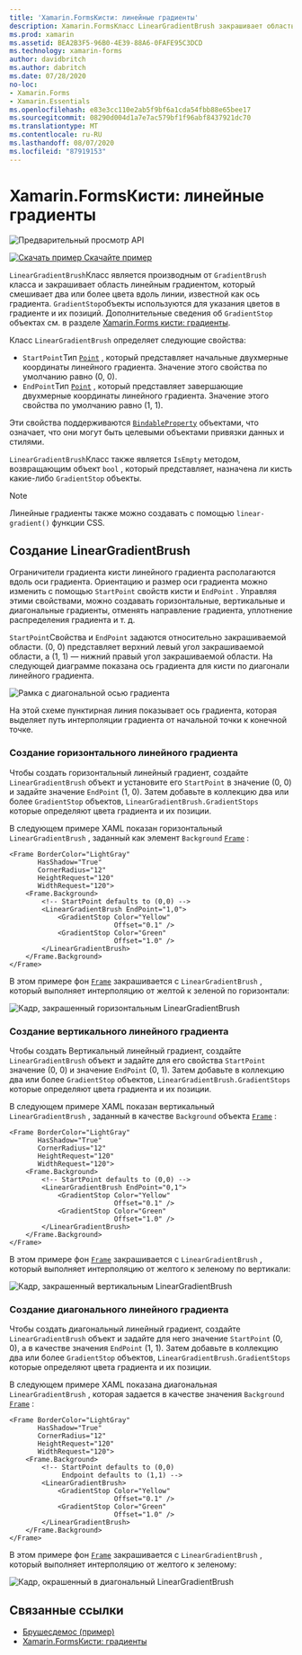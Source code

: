 ```yaml
---
title: 'Xamarin.FormsКисти: линейные градиенты'
description: Xamarin.FormsКласс LinearGradientBrush закрашивает область с линейным градиентом.
ms.prod: xamarin
ms.assetid: BEA2B3F5-96B0-4E39-88A6-0FAFE95C3DCD
ms.technology: xamarin-forms
author: davidbritch
ms.author: dabritch
ms.date: 07/28/2020
no-loc:
- Xamarin.Forms
- Xamarin.Essentials
ms.openlocfilehash: e83e3cc110e2ab5f9bf6a1cda54fbb88e65bee17
ms.sourcegitcommit: 08290d004d1a7e7ac579bf1f96abf8437921dc70
ms.translationtype: MT
ms.contentlocale: ru-RU
ms.lasthandoff: 08/07/2020
ms.locfileid: "87919153"
---
```

# <a name="no-locxamarinforms-brushes-linear-gradients"></a>Xamarin.FormsКисти: линейные градиенты

![Предварительный просмотр API](~/media/shared/preview.png "Этот API-интерфейс сейчас доступен в предварительной версии.")

[![Скачать пример](~/media/shared/download.png) Скачайте пример](https://docs.microsoft.com/samples/xamarin/xamarin-forms-samples/userinterface-brushdemos/)

`LinearGradientBrush`Класс является производным от `GradientBrush` класса и закрашивает область линейным градиентом, который смешивает два или более цвета вдоль линии, известной как ось градиента. `GradientStop`объекты используются для указания цветов в градиенте и их позиций. Дополнительные сведения об `GradientStop` объектах см. в разделе [ Xamarin.Forms кисти: градиенты](gradient.md).

Класс `LinearGradientBrush` определяет следующие свойства:

- `StartPoint`Тип [`Point`](xref:Xamarin.Forms.Point) , который представляет начальные двухмерные координаты линейного градиента. Значение этого свойства по умолчанию равно (0, 0).
- `EndPoint`Тип [`Point`](xref:Xamarin.Forms.Point) , который представляет завершающие двухмерные координаты линейного градиента. Значение этого свойства по умолчанию равно (1, 1).

Эти свойства поддерживаются [`BindableProperty`](xref:Xamarin.Forms.BindableProperty) объектами, что означает, что они могут быть целевыми объектами привязки данных и стилями.

`LinearGradientBrush`Класс также является `IsEmpty` методом, возвращающим объект `bool` , который представляет, назначена ли кисть какие-либо `GradientStop` объекты.

> [!NOTE]
> Линейные градиенты также можно создавать с помощью `linear-gradient()` функции CSS.

## <a name="create-a-lineargradientbrush"></a>Создание LinearGradientBrush

Ограничители градиента кисти линейного градиента располагаются вдоль оси градиента. Ориентацию и размер оси градиента можно изменить с помощью `StartPoint` свойств кисти и `EndPoint` . Управляя этими свойствами, можно создавать горизонтальные, вертикальные и диагональные градиенты, отменять направление градиента, уплотнение распределения градиента и т. д.

`StartPoint`Свойства и `EndPoint` задаются относительно закрашиваемой области. (0, 0) представляет верхний левый угол закрашиваемой области, а (1, 1) — нижний правый угол закрашиваемой области. На следующей диаграмме показана ось градиента для кисти по диагонали линейного градиента.

![Рамка с диагональной осью градиента](lineargradient-images/gradient-axis.png)

На этой схеме пунктирная линия показывает ось градиента, которая выделяет путь интерполяции градиента от начальной точки к конечной точке.

### <a name="create-a-horizontal-linear-gradient"></a>Создание горизонтального линейного градиента

Чтобы создать горизонтальный линейный градиент, создайте `LinearGradientBrush` объект и установите его `StartPoint` в значение (0, 0) и задайте значение `EndPoint` (1, 0). Затем добавьте в коллекцию два или более `GradientStop` объектов, `LinearGradientBrush.GradientStops` которые определяют цвета градиента и их позиции.

В следующем примере XAML показан горизонтальный `LinearGradientBrush` , заданный как элемент `Background` [`Frame`](xref:Xamarin.Forms.Frame) :

```xaml
<Frame BorderColor="LightGray"
       HasShadow="True"
       CornerRadius="12"
       HeightRequest="120"
       WidthRequest="120">
    <Frame.Background>
        <!-- StartPoint defaults to (0,0) -->
        <LinearGradientBrush EndPoint="1,0">
            <GradientStop Color="Yellow"
                          Offset="0.1" />
            <GradientStop Color="Green"
                          Offset="1.0" />
        </LinearGradientBrush>
    </Frame.Background>
</Frame>  
```

В этом примере фон [`Frame`](xref:Xamarin.Forms.Frame) закрашивается с `LinearGradientBrush` , который выполняет интерполяцию от желтой к зеленой по горизонтали:

![Кадр, закрашенный горизонтальным LinearGradientBrush](lineargradient-images/horizontal.png)

### <a name="create-a-vertical-linear-gradient"></a>Создание вертикального линейного градиента

Чтобы создать Вертикальный линейный градиент, создайте `LinearGradientBrush` объект и задайте для его свойства `StartPoint` значение (0, 0) и значение `EndPoint` (0, 1). Затем добавьте в коллекцию два или более `GradientStop` объектов, `LinearGradientBrush.GradientStops` которые определяют цвета градиента и их позиции.

В следующем примере XAML показан вертикальный `LinearGradientBrush` , заданный в качестве `Background` объекта [`Frame`](xref:Xamarin.Forms.Frame) :

```xaml
<Frame BorderColor="LightGray"
       HasShadow="True"
       CornerRadius="12"
       HeightRequest="120"
       WidthRequest="120">
    <Frame.Background>
        <!-- StartPoint defaults to (0,0) -->    
        <LinearGradientBrush EndPoint="0,1">
            <GradientStop Color="Yellow"
                          Offset="0.1" />
            <GradientStop Color="Green"
                          Offset="1.0" />
        </LinearGradientBrush>
    </Frame.Background>
</Frame>
```

В этом примере фон [`Frame`](xref:Xamarin.Forms.Frame) закрашивается с `LinearGradientBrush` , который выполняет интерполяцию от желтого к зеленому по вертикали:

![Кадр, закрашенный вертикальным LinearGradientBrush](lineargradient-images/vertical.png)

### <a name="create-a-diagonal-linear-gradient"></a>Создание диагонального линейного градиента

Чтобы создать диагональный линейный градиент, создайте `LinearGradientBrush` объект и задайте для него значение `StartPoint` (0, 0), а в качестве значения `EndPoint` (1, 1). Затем добавьте в коллекцию два или более `GradientStop` объектов, `LinearGradientBrush.GradientStops` которые определяют цвета градиента и их позиции.

В следующем примере XAML показана диагональная `LinearGradientBrush` , которая задается в качестве значения `Background` [`Frame`](xref:Xamarin.Forms.Frame) :

```xaml
<Frame BorderColor="LightGray"
       HasShadow="True"
       CornerRadius="12"
       HeightRequest="120"
       WidthRequest="120">
    <Frame.Background>
        <!-- StartPoint defaults to (0,0)      
             Endpoint defaults to (1,1) -->
        <LinearGradientBrush>
            <GradientStop Color="Yellow"
                          Offset="0.1" />
            <GradientStop Color="Green"
                          Offset="1.0" />
        </LinearGradientBrush>
    </Frame.Background>
</Frame>
```

В этом примере фон [`Frame`](xref:Xamarin.Forms.Frame) закрашивается с `LinearGradientBrush` , который выполняет интерполяцию от желтого к зеленому:

![Кадр, окрашенный в диагональный LinearGradientBrush](lineargradient-images/diagonal.png)

## <a name="related-links"></a>Связанные ссылки

- [Брушесдемос (пример)](https://docs.microsoft.com/samples/xamarin/xamarin-forms-samples/userinterface-brushdemos/)
- [Xamarin.FormsКисти: градиенты](gradient.md)
